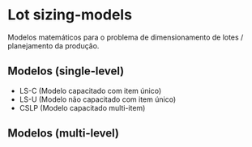 # Lot sizing-models

Modelos matemáticos para o problema de dimensionamento de lotes / planejamento da produção.

## Modelos (single-level)

- LS-C (Modelo capacitado com item único)
- LS-U (Modelo não capacitado com item único)
- CSLP (Modelo capacitado multi-item)

## Modelos (multi-level)
